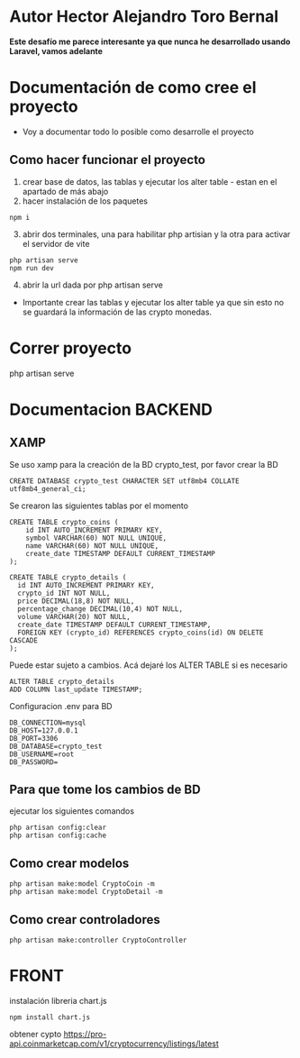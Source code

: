 # Autor **Hector Alejandro Toro Bernal**
**Este desafío me parece interesante ya que nunca he desarrollado usando Laravel, vamos adelante**



# Documentación de como cree el proyecto
* Voy a documentar todo lo posible como desarrolle el proyecto
## Como hacer funcionar el proyecto
1. crear base de datos, las tablas y ejecutar los alter table - estan en el apartado de más abajo
2. hacer instalación de los paquetes
```
npm i
```
3. abrir dos terminales, una para habilitar php artisian y la otra para activar el servidor de vite
```
php artisan serve
npm run dev
```
4. abrir la url dada por php artisan serve


* Importante crear las tablas y ejecutar los alter table ya que sin esto no se guardará la información de las crypto monedas.

# Correr proyecto
php artisan serve

# Documentacion BACKEND

## XAMP
Se uso xamp para la creación de la BD crypto_test, por favor crear la BD
```
CREATE DATABASE crypto_test CHARACTER SET utf8mb4 COLLATE utf8mb4_general_ci;
```
Se crearon las siguientes tablas por el momento
```
CREATE TABLE crypto_coins (
	id INT AUTO_INCREMENT PRIMARY KEY,
    symbol VARCHAR(60) NOT NULL UNIQUE,
    name VARCHAR(60) NOT NULL UNIQUE,
    create_date TIMESTAMP DEFAULT CURRENT_TIMESTAMP
);

CREATE TABLE crypto_details (
  id INT AUTO_INCREMENT PRIMARY KEY,
  crypto_id INT NOT NULL,
  price DECIMAL(18,8) NOT NULL,
  percentage_change DECIMAL(10,4) NOT NULL,
  volume VARCHAR(20) NOT NULL,
  create_date TIMESTAMP DEFAULT CURRENT_TIMESTAMP,
  FOREIGN KEY (crypto_id) REFERENCES crypto_coins(id) ON DELETE CASCADE
);
```
Puede estar sujeto a cambios. Acá dejaré los ALTER TABLE si es necesario
```
ALTER TABLE crypto_details
ADD COLUMN last_update TIMESTAMP;
```
Configuracion .env para BD
```
DB_CONNECTION=mysql
DB_HOST=127.0.0.1
DB_PORT=3306
DB_DATABASE=crypto_test
DB_USERNAME=root
DB_PASSWORD=
```

## Para que tome los cambios de BD
ejecutar los siguientes comandos
```
php artisan config:clear
php artisan config:cache
```
## Como crear modelos
```
php artisan make:model CryptoCoin -m
php artisan make:model CryptoDetail -m
```
## Como crear controladores
```
php artisan make:controller CryptoController
```

# FRONT
instalación libreria chart.js
```
npm install chart.js
```


obtener cypto
https://pro-api.coinmarketcap.com/v1/cryptocurrency/listings/latest

